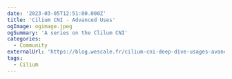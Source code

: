```yaml
---
date: '2023-03-05T12:51:00.000Z'
title: 'Cilium CNI - Advanced Uses'
ogImage: ogimage.jpeg
ogSummary: 'A series on the Clilum CNI'
categories:
  - Community
externalUrl: 'https://blog.wescale.fr/cilium-cni-deep-dive-usages-avanc%C3%A9s'
tags:
  - Cilium
---
```

